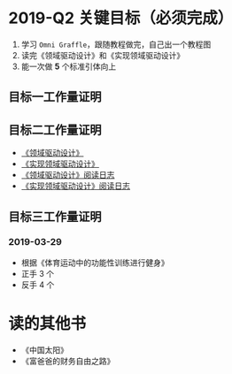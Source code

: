 # 2019-Q2 关键目标（必须完成）

1. 学习 `Omni Graffle`，跟随教程做完，自己出一个教程图
2. 读完《领域驱动设计》和《实现领域驱动设计》
3. 能一次做 **5** 个标准引体向上

## 目标一工作量证明

## 目标二工作量证明

* [《领域驱动设计》](../book_review/领域驱动设计.md)
* [《实现领域驱动设计》](./实现领域驱动设计.md)
* [《领域驱动设计》阅读日志](../reading_record/《领域驱动设计》阅读日志.md)
* [《实现领域驱动设计》阅读日志](../reading_record/《实现领域驱动设计》阅读日志.md)

## 目标三工作量证明

### 2019-03-29

* 根据《体育运动中的功能性训练进行健身》
* 正手 3 个
* 反手 4 个

# 读的其他书

* 《中国太阳》
* 《富爸爸的财务自由之路》

